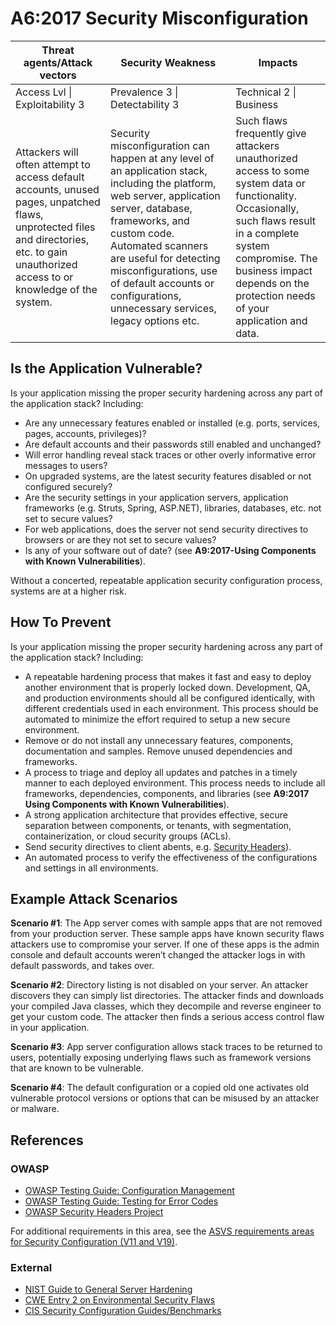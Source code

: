 # A6:2017 Security Misconfiguration

| Threat agents/Attack vectors | Security Weakness           | Impacts               |
| -- | -- | -- |
| Access Lvl \| Exploitability 3 | Prevalence 3 \| Detectability 3 | Technical 2 \| Business |
| Attackers will often attempt to access default accounts, unused pages, unpatched flaws, unprotected files and directories, etc. to gain unauthorized access to or knowledge of the system. | Security misconfiguration can happen at any level of an application stack, including the platform, web server, application server, database, frameworks, and custom code. Automated scanners are useful for detecting  misconfigurations, use of default accounts or configurations, unnecessary services, legacy options etc. | Such flaws frequently give attackers unauthorized access to some system data or functionality. Occasionally, such flaws result in a complete system compromise. The business impact depends on the protection needs of your application and data. |

## Is the Application Vulnerable?

Is your application missing the proper security hardening across any part of the application stack? Including:

* Are any unnecessary features enabled or installed (e.g. ports, services, pages, accounts, privileges)?
* Are default accounts and their passwords still enabled and unchanged?
* Will error handling reveal stack traces or other overly informative error messages to users?
* On upgraded systems, are the latest security features disabled or not configured securely?
* Are the security settings in your application servers, application frameworks (e.g. Struts, Spring, ASP.NET), libraries, databases, etc. not set to secure values?
* For web applications, does the server not send security directives to browsers or are they not set to secure values?
* Is any of your software out of date? (see **A9:2017-Using Components with Known Vulnerabilities**).

Without a concerted, repeatable application security configuration process, systems are at a higher risk.

## How To Prevent

Is your application missing the proper security hardening across any part of the application stack? Including:

* A repeatable hardening process that makes it fast and easy to deploy another environment that is properly locked down. Development, QA, and production environments should all be configured identically, with different credentials used in each environment. This process should be automated to minimize the effort required to setup a new secure environment.
* Remove or do not install any unnecessary features, components, documentation and samples. Remove unused dependencies and frameworks.
* A process to triage and deploy all updates and patches in a timely manner to each deployed environment. This process needs to include all frameworks, dependencies, components, and libraries (see **A9:2017 Using Components with Known Vulnerabilities**).
* A strong application architecture that provides effective, secure separation between components, or tenants, with segmentation, containerization, or cloud security groups (ACLs).
* Send security directives to client abents, e.g. [Security Headers](https://www.owasp.org/index.php/OWASP_Secure_Headers_Project)).
* An automated process to verify the effectiveness of the configurations and settings in all environments.

## Example Attack Scenarios

**Scenario #1**: The App server comes with sample apps that are not removed from your production server. These sample apps have known security flaws attackers use to compromise your server. If one of these apps is the admin console and default accounts weren’t changed the attacker logs in with default passwords, and takes over.

**Scenario #2**: Directory listing is not disabled on your server. An attacker discovers they can simply list directories. The attacker finds and downloads your compiled Java classes, which they decompile and reverse engineer to get your custom code. The attacker then finds a serious access control flaw in your application.

**Scenario #3**: App server configuration allows stack traces to be returned to users, potentially exposing underlying flaws such as framework versions that are known to be vulnerable.

**Scenario #4**: The default configuration or a copied old one activates old vulnerable protocol versions or options that can be misused by an attacker or malware.


## References

### OWASP

* [OWASP Testing Guide: Configuration Management](https://www.owasp.org/index.php/Testing_for_configuration_management)
* [OWASP Testing Guide: Testing for Error Codes](https://www.owasp.org/index.php/Testing_for_Error_Code_(OWASP-IG-006))
* [OWASP Security Headers Project](https://www.owasp.org/index.php/OWASP_Secure_Headers_Project)

For additional requirements in this area, see the [ASVS requirements areas for Security Configuration (V11 and V19)](https://www.owasp.org/index.php/ASVS).

### External

* [NIST Guide to General Server Hardening](https://csrc.nist.gov/publications/detail/sp/800-123/final)
* [CWE Entry 2 on Environmental Security Flaws](https://cwe.mitre.org/data/definitions/2.html)
* [CIS Security Configuration Guides/Benchmarks](https://www.cisecurity.org/cis-benchmarks/)
